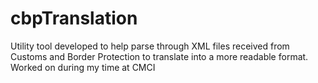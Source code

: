# cbpTranslation
Utility tool developed to help parse through XML files received from Customs and Border Protection to translate into a more readable format. Worked on during my time at CMCI

